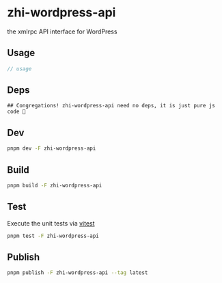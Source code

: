 # zhi-wordpress-api

the xmlrpc API interface for WordPress

## Usage

```js
// usage
```

## Deps

```
## Congregations! zhi-wordpress-api need no deps, it is just pure js code 🎉
```

## Dev

```bash
pnpm dev -F zhi-wordpress-api
```

## Build

```bash
pnpm build -F zhi-wordpress-api
```

## Test

Execute the unit tests via [vitest](https://vitest.dev)

```bash
pnpm test -F zhi-wordpress-api
```

## Publish

```bash
pnpm publish -F zhi-wordpress-api --tag latest
```